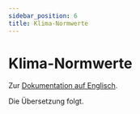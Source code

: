 ```yaml
---
sidebar_position: 6
title: Klima-Normwerte
---
```


# Klima-Normwerte

Zur [Dokumentation auf Englisch](https://opendatadocs.meteoswiss.ch/c-climate-data/c6-climate-normals).

Die Übersetzung folgt.
